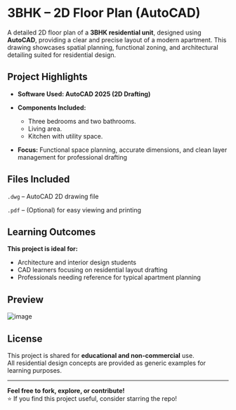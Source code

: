 # 3BHK – 2D Floor Plan (AutoCAD)

A detailed 2D floor plan of a **3BHK residential unit**, designed using **AutoCAD**, providing a clear and precise layout of a modern apartment. This drawing showcases spatial planning, functional zoning, and architectural detailing suited for residential design.

## Project Highlights
- **Software Used: AutoCAD 2025 (2D Drafting)**
- **Components Included:**
  - Three bedrooms and two bathrooms.
  - Living area.
  - Kitchen with utility space.
    
- **Focus:** Functional space planning, accurate dimensions, and clean layer management for professional drafting

## Files Included
`.dwg` – AutoCAD 2D drawing file

`.pdf` – (Optional) for easy viewing and printing

## Learning Outcomes
**This project is ideal for:**
- Architecture and interior design students  
- CAD learners focusing on residential layout drafting  
- Professionals needing reference for typical apartment planning

## Preview
![image](https://github.com/user-attachments/assets/11537226-e5ff-40f2-a12d-61af525c30fb)


## License

This project is shared for **educational and non-commercial** use.  
All residential design concepts are provided as generic examples for learning purposes.

---

**Feel free to fork, explore, or contribute!**  
⭐ If you find this project useful, consider starring the repo!
